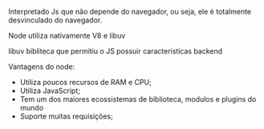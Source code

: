 Interpretado Js que não depende do navegador, ou seja, ele é totalmente desvinculado do navegador.
  
Node utiliza nativamente V8 e libuv

libuv bibliteca que permitiu o JS possuir caracteristicas backend

Vantagens do node:
 * Utiliza poucos recursos de RAM e CPU;
 * Utiliza JavaScript;
 * Tem um dos maiores ecossistemas de biblioteca, modulos e plugins do mundo
 * Suporte muitas requisições;